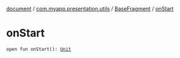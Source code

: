 [document](../../index.md) / [com.myapp.presentation.utils](../index.md) / [BaseFragment](index.md) / [onStart](./on-start.md)

# onStart

`open fun onStart(): `[`Unit`](https://kotlinlang.org/api/latest/jvm/stdlib/kotlin/-unit/index.html)
